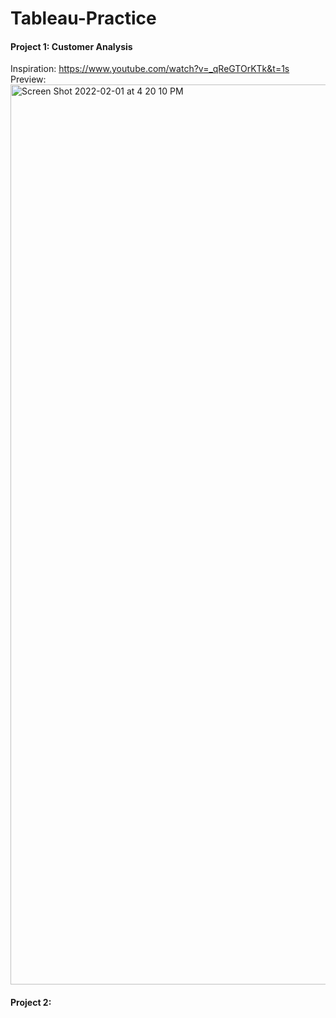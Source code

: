 # Tableau-Practice
#### Project 1: Customer Analysis
Inspiration: https://www.youtube.com/watch?v=_qReGTOrKTk&t=1s \
Preview:<img width="1440" alt="Screen Shot 2022-02-01 at 4 20 10 PM" src="https://user-images.githubusercontent.com/24580756/151937501-cdf46349-d446-487b-b8f9-5b99d10ab530.png">
#### Project 2: 
